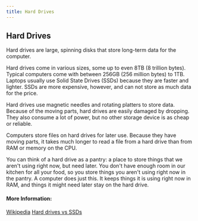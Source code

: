 ```yaml
---
title: Hard Drives
---
```

## Hard Drives

Hard drives are large, spinning disks that store long-term data for the computer.

Hard drives come in various sizes, some up to even 8TB (8 trillion bytes). Typical computers come with between 256GB (256 million bytes) to 1TB. Laptops usually use Solid State Drives (SSDs) because they are faster and lighter. SSDs are more expensive, however, and can not store as much data for the price. 

Hard drives use magnetic needles and rotating platters to store data. Because of the moving parts, hard drives are easily damaged by dropping. They also consume a lot of power, but no other storage device is as cheap or reliable.

Computers store files on hard drives for later use. Because they have moving parts, it takes much longer to read a file from a hard drive than from RAM or memory on the CPU. 

You can think of a hard drive as a pantry: a place to store things that we aren't using right now, but need later. You don't have enough room in our kitchen for all your food, so you store things you aren't using right now in the pantry. A computer does just this. It keeps things it is using right now in RAM, and things it might need later stay on the hard drive.

#### More Information:
<!-- Please add any articles you think might be helpful to read before writing the article -->

[Wikipedia](https://en.wikipedia.org/wiki/Hard_disk_drive)
[Hard drives vs SSDs](https://www.pcmag.com/article2/0,2817,2404258,00.asp)
